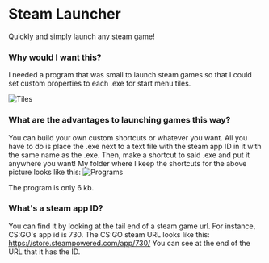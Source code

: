 # Steam Launcher
Quickly and simply launch any steam game!

### Why would I want this?
I needed a program that was small to launch steam games so that I could set custom properties to each .exe for start menu tiles.

![Tiles](https://i.imgur.com/1ZKihub.png)

### What are the advantages to launching games this way?
You can build your own custom shortcuts or whatever you want. All you have to do is place the .exe next to a text file with the steam app ID in it with the same name as the .exe. Then, make a shortcut to said .exe and put it anywhere you want! My folder where I keep the shortcuts for the above picture looks like this:
![Programs](https://i.imgur.com/sqTNHIi.png)

The program is only 6 kb. 

### What's a steam app ID?
You can find it by looking at the tail end of a steam game url.
For instance, CS:GO's app id is 730. The CS:GO steam URL looks like this:
https://store.steampowered.com/app/730/
You can see at the end of the URL that it has the ID.
